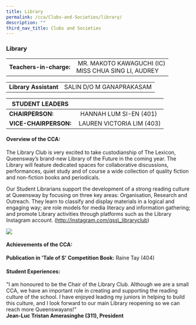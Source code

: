 ```yaml
---
title: Library
permalink: /cca/Clubs-and-Societies/library/
description: ""
third_nav_title: Clubs and Societies
---
```

### Library

|  	|  	|
|---	|---	|
| **Teachers-in-charge:** 	|  MR. MAKOTO KAWAGUCHI (IC) <br> MISS CHUA SING LI, AUDREY 	|

|  	|  	|
|---	|---	|
| **Library Assistant** 	| SALIN D/O M GANAPRAKASAM	|

| STUDENT LEADERS 	|  	|
|---	|---	|
| **CHAIRPERSON:** 	|   HANNAH LUM SI-EN (401)	|
| **VICE-CHAIRPERSON:** 	|  LAUREN VICTORIA LIM (403)	|

#### Overview of the CCA:   

The Library Club is very excited to take custodianship of The Lexicon, Queensway’s brand-new Library of the Future in the coming year. The Library will feature dedicated spaces for collaborative discussions, performances, quiet study and of course a wide collection of quality fiction and non-fiction books and periodicals.

Our Student Librarians support the development of a strong reading culture at Queensway by focusing on three key areas: Organisation, Research and Outreach. They learn to classify and display materials in a logical and engaging way; are role models for media literacy and information gathering; and promote Library activities through platforms such as the Library Instagram account. (http://instagram.com/qss\_libraryclub)

<img src="https://drive.google.com/uc?export=view&id=1X1BYLmL13q2kpUHRVn1qkvqJF1Up-rnG">

#### Achievements of the CCA:  

**Publication in 'Tale of S' Competition Book:** Raine Tay (404) 

  

#### Student Experiences: 

"I am honoured to be the Chair of the Library Club. Although we are a small CCA, we have an important role in creating and supporting the reading culture of the school. I have enjoyed leading my juniors in helping to build this culture, and I look forward to our main Library reopening so we can reach more Queenswayans!"
<br> **Jean-Luc Tristan Amerasinghe (311), President**